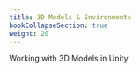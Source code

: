 ```yaml
---
title: 3D Models & Environments
bookCollapseSection: true
weight: 20
---
```

Working with 3D Models in Unity
